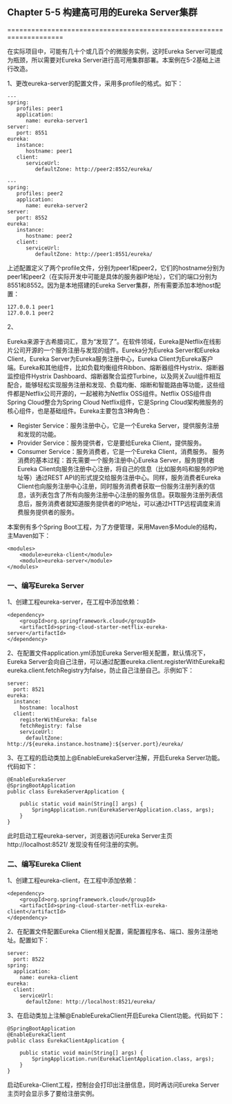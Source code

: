 ## Chapter 5-5 构建高可用的Eureka Server集群
====================================================================

在实际项目中，可能有几十个或几百个的微服务实例，这时Eureka Server可能成为瓶颈，所以需要对Eureka Server进行高可用集群部署。本案例在5-2基础上进行改造。

1、更改eureka-server的配置文件，采用多profile的格式。如下：
```
---
spring:
   profiles: peer1
   application:
      name: eureka-server1
server:
   port: 8551
eureka:
   instance:
      hostname: peer1
   client:
      serviceUrl:
         defaultZone: http://peer2:8552/eureka/

---
spring:
   profiles: peer2
   application:
      name: eureka-server2
server:
   port: 8552
eureka:
   instance:
      hostname: peer2
   client:
      serviceUrl:
         defaultZone: http://peer1:8551/eureka/
```
上述配置定义了两个profile文件，分别为peer1和peer2，它们的hostname分别为peer1和peer2（在实际开发中可能是具体的服务器IP地址），它们的端口分别为8551和8552。因为是本地搭建的Eureka Server集群，所有需要添加本地host配置：
```
127.0.0.1 peer1
127.0.0.1 peer2
```
2、

Eureka来源于古希腊词汇，意为“发现了”。在软件领域，Eureka是Netflix在线影片公司开源的一个服务注册与发现的组件。Eureka分为Eureka Server和Eureka Client，Eureka Server为Eureka服务注册中心，Eureka Client为Eureka客户端。Eureka和其他组件，比如负载均衡组件Ribbon、熔断器组件Hystrix、熔断器监控组件Hystrix Dashboard、熔断器聚合监控Turbine，以及网关Zuul组件相互配合，能够轻松实现服务注册和发现、负载均衡、熔断和智能路由等功能，这些组件都是Netflix公司开源的，一起被称为Netflix OSS组件。Netflix OSS组件由Spring Cloud整合为Spring Cloud Netflix组件，它是Spring Cloud架构微服务的核心组件，也是基础组件。Eureka主要包含3种角色：
+ Register Service：服务注册中心，它是一个Eureka Server，提供服务注册和发现的功能。
+ Provider Service：服务提供者，它是要给Eureka Client，提供服务。
+ Consumer Service：服务消费者，它是一个Eureka Client，消费服务。
服务消费的基本过程：首先需要一个服务注册中心Eureka Server，服务提供者Eureka Client向服务注册中心注册，将自己的信息（比如服务吗和服务的IP地址等）通过REST API的形式提交给服务注册中心。同样，服务消费者Eureka Client也向服务注册中心注册，同时服务消费者获取一份服务注册列表的信息，该列表包含了所有向服务注册中心注册的服务信息。获取服务注册列表信息后，服务消费者就知道服务提供者的IP地址，可以通过HTTP远程调度来消费服务提供者的服务。

本案例有多个Spring Boot工程，为了方便管理，采用Maven多Module的结构，主Maven如下：
```
<modules>
    <module>eureka-client</module>
    <module>eureka-server</module>
</modules>
```
### 一、编写Eureka Server
1、创建工程eureka-server，在工程中添加依赖：
```
<dependency>
    <groupId>org.springframework.cloud</groupId>
    <artifactId>spring-cloud-starter-netflix-eureka-server</artifactId>
</dependency>
```
2、在配置文件application.yml添加Eureka Server相关配置，默认情况下，Eureka Server会向自己注册，可以通过配置eureka.client.registerWithEureka和eureka.client.fetchRegistry为false，防止自己注册自己。示例如下：
```
server:
  port: 8521
eureka:
  instance:
    hostname: localhost
  client:
    registerWithEureka: false
    fetchRegistry: false
    serviceUrl:
      defaultZone: http://${eureka.instance.hostname}:${server.port}/eureka/
```
3、在工程的启动类加上@EnableEurekaServer注解，开启Eureka Server功能。代码如下：
```
@EnableEurekaServer
@SpringBootApplication
public class EurekaServerApplication {

	public static void main(String[] args) {
		SpringApplication.run(EurekaServerApplication.class, args);
	}
}
```

此时启动工程eureka-server，浏览器访问Eureka Server主页http://localhost:8521/ 发现没有任何注册的实例。

### 二、编写Eureka Client
1、创建工程eureka-client，在工程中添加依赖：
```
<dependency>
    <groupId>org.springframework.cloud</groupId>
    <artifactId>spring-cloud-starter-netflix-eureka-client</artifactId>
</dependency>
```
2、在配置文件配置Eureka Client相关配置，需配置程序名、端口、服务注册地址。配置如下：
```
server:
  port: 8522
spring:
  application:
    name: eureka-client
eureka:
  client:
    serviceUrl:
      defaultZone: http://localhost:8521/eureka/
```
3、在启动类加上注解@EnableEurekaClient开启Eureka Client功能。代码如下：
```
@SpringBootApplication
@EnableEurekaClient
public class EurekaClientApplication {

	public static void main(String[] args) {
		SpringApplication.run(EurekaClientApplication.class, args);
	}
}
```

启动Eureka-Client工程，控制台会打印出注册信息，同时再访问Eureka Server主页时会显示多了要给注册实例。



